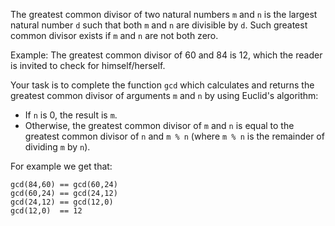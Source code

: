The greatest common divisor of two natural numbers `m` and `n` is the largest natural number `d` such that both `m` and `n` are divisible by `d`. Such greatest common divisor exists if `m` and `n` are not both zero.

Example: The greatest common divisor of 60 and 84 is 12, which the reader is invited to check for himself/herself.

Your task is to complete the function `gcd` which calculates and returns the greatest common divisor of arguments `m` and `n` by using Euclid's algorithm:

* If `n` is 0, the result is `m`.
* Otherwise, the greatest common divisor of `m` and `n` is equal to the greatest common divisor of `n` and `m % n` (where `m % n` is the remainder of dividing `m` by `n`).

For example we get that:

    gcd(84,60) == gcd(60,24)
    gcd(60,24) == gcd(24,12)
    gcd(24,12) == gcd(12,0)
    gcd(12,0)  == 12
